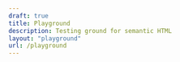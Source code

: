 ```yaml
---
draft: true
title: Playground
description: Testing ground for semantic HTML
layout: "playground"
url: /playground
---
```

